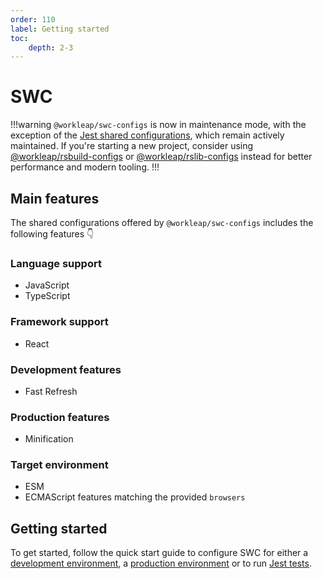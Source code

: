 ```yaml
---
order: 110
label: Getting started
toc:
    depth: 2-3
---
```


# SWC

!!!warning
`@workleap/swc-configs` is now in maintenance mode, with the exception of the [Jest shared configurations](./configure-jest.md), which remain actively maintained. If you're starting a new project, consider using [@workleap/rsbuild-configs](../rsbuild/getting-started.md) or [@workleap/rslib-configs](../rslib/getting-started.md) instead for better performance and modern tooling.
!!!

## Main features

The shared configurations offered by `@workleap/swc-configs` includes the following features 👇

### Language support

- JavaScript
- TypeScript

### Framework support

- React

### Development features

- Fast Refresh

### Production features

- Minification

### Target environment

- ESM
- ECMAScript features matching the provided `browsers`

## Getting started

To get started, follow the quick start guide to configure SWC for either a [development environment](configure-dev.md), a [production environment](configure-build.md) or to run [Jest tests](configure-jest.md).
